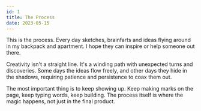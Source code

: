 ```yaml
---
id: 1
title: The Process
date: 2023-05-15
---
```


This is the process. Every day sketches, brainfarts and ideas flying around in my backpack and apartment. I hope they can inspire or help someone out there.

Creativity isn't a straight line. It's a winding path with unexpected turns and discoveries. Some days the ideas flow freely, and other days they hide in the shadows, requiring patience and persistence to coax them out.

The most important thing is to keep showing up. Keep making marks on the page, keep typing words, keep building. The process itself is where the magic happens, not just in the final product.